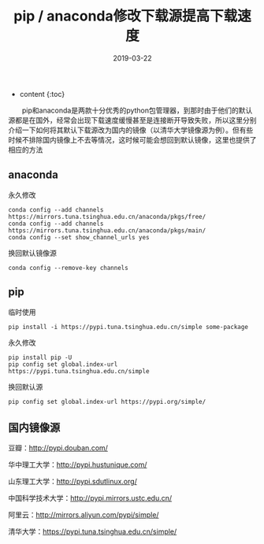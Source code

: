 ﻿---
layout: post
title:  "pip / anaconda修改下载源提高下载速度"
date:   2019-03-22
categories: Python
tag: 小技巧
---

* content
{:toc}


&emsp;&emsp;pip和anaconda是两款十分优秀的python包管理器，到那时由于他们的默认源都是在国外，经常会出现下载速度缓慢甚至是连接断开导致失败，所以这里分别介绍一下如何将其默认下载源改为国内的镜像（以清华大学镜像源为例）。但有些时候不排除国内镜像上不去等情况，这时候可能会想回到默认镜像，这里也提供了相应的方法

## anaconda
永久修改

```
conda config --add channels https://mirrors.tuna.tsinghua.edu.cn/anaconda/pkgs/free/
conda config --add channels https://mirrors.tuna.tsinghua.edu.cn/anaconda/pkgs/main/
conda config --set show_channel_urls yes
```

换回默认镜像源

```
conda config --remove-key channels
```

## pip

临时使用

```
pip install -i https://pypi.tuna.tsinghua.edu.cn/simple some-package
```

永久修改

```
pip install pip -U
pip config set global.index-url https://pypi.tuna.tsinghua.edu.cn/simple
```

换回默认源

```
pip config set global.index-url https://pypi.org/simple/
```

## 国内镜像源

豆瓣：http://pypi.douban.com/

华中理工大学：http://pypi.hustunique.com/

山东理工大学：http://pypi.sdutlinux.org/

中国科学技术大学：http://pypi.mirrors.ustc.edu.cn/

阿里云：http://mirrors.aliyun.com/pypi/simple/

清华大学：https://pypi.tuna.tsinghua.edu.cn/simple/
